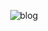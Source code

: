<p align="center">
	<img src="https://user-images.githubusercontent.com/64726822/121776631-e4f39b00-cbc8-11eb-9cc7-e83c7bba455e.png)(https://zzangwoolog.tistory.com/)" alt="blog"/>
</p>
